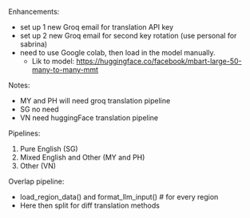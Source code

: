 Enhancements:
- set up 1 new Groq email for translation API key
- set up 2 new Groq email for second key rotation (use personal for sabrina)
- need to use Google colab, then load in the model manually.
  - Lik to model: https://huggingface.co/facebook/mbart-large-50-many-to-many-mmt



Notes:
- MY and PH will need groq translation pipeline
- SG no need
- VN need huggingFace translation pipeline


Pipelines:
1. Pure English (SG)
2. Mixed English and Other (MY and PH)
3. Other (VN)

Overlap pipeline: 
- load_region_data() and format_llm_input() # for every region
- Here then split for diff translation methods



